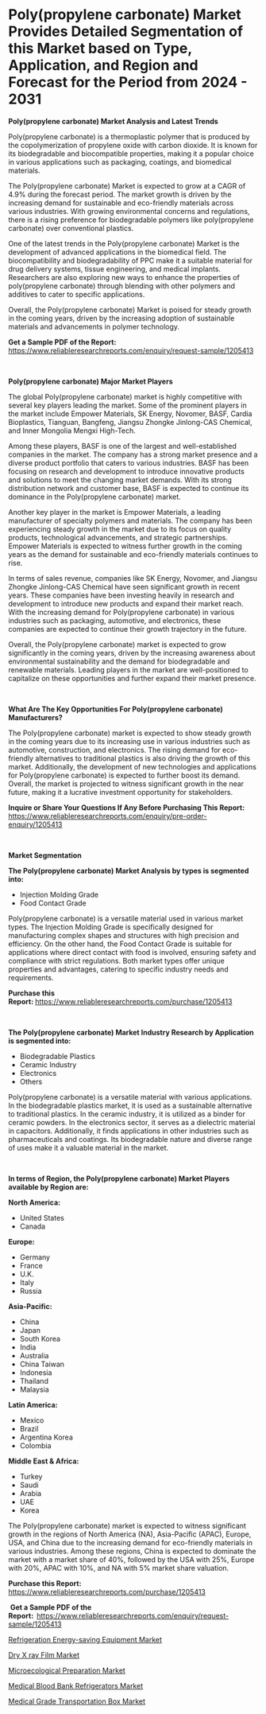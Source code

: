 <p><h1>Poly(propylene carbonate) Market Provides Detailed Segmentation of this Market based on Type, Application, and Region and Forecast for the Period from 2024 - 2031</h1></p><p><strong>Poly(propylene carbonate) Market Analysis and Latest Trends</strong></p>
<p><p>Poly(propylene carbonate) is a thermoplastic polymer that is produced by the copolymerization of propylene oxide with carbon dioxide. It is known for its biodegradable and biocompatible properties, making it a popular choice in various applications such as packaging, coatings, and biomedical materials.</p><p>The Poly(propylene carbonate) Market is expected to grow at a CAGR of 4.9% during the forecast period. The market growth is driven by the increasing demand for sustainable and eco-friendly materials across various industries. With growing environmental concerns and regulations, there is a rising preference for biodegradable polymers like poly(propylene carbonate) over conventional plastics.</p><p>One of the latest trends in the Poly(propylene carbonate) Market is the development of advanced applications in the biomedical field. The biocompatibility and biodegradability of PPC make it a suitable material for drug delivery systems, tissue engineering, and medical implants. Researchers are also exploring new ways to enhance the properties of poly(propylene carbonate) through blending with other polymers and additives to cater to specific applications.</p><p>Overall, the Poly(propylene carbonate) Market is poised for steady growth in the coming years, driven by the increasing adoption of sustainable materials and advancements in polymer technology.</p></p>
<p><strong>Get a Sample PDF of the Report:&nbsp;</strong> <a href="https://www.reliableresearchreports.com/enquiry/request-sample/1205413">https://www.reliableresearchreports.com/enquiry/request-sample/1205413</a></p>
<p>&nbsp;</p>
<p><strong>Poly(propylene carbonate) Major Market Players</strong></p>
<p><p>The global Poly(propylene carbonate) market is highly competitive with several key players leading the market. Some of the prominent players in the market include Empower Materials, SK Energy, Novomer, BASF, Cardia Bioplastics, Tianguan, Bangfeng, Jiangsu Zhongke Jinlong-CAS Chemical, and Inner Mongolia Mengxi High-Tech.</p><p>Among these players, BASF is one of the largest and well-established companies in the market. The company has a strong market presence and a diverse product portfolio that caters to various industries. BASF has been focusing on research and development to introduce innovative products and solutions to meet the changing market demands. With its strong distribution network and customer base, BASF is expected to continue its dominance in the Poly(propylene carbonate) market.</p><p>Another key player in the market is Empower Materials, a leading manufacturer of specialty polymers and materials. The company has been experiencing steady growth in the market due to its focus on quality products, technological advancements, and strategic partnerships. Empower Materials is expected to witness further growth in the coming years as the demand for sustainable and eco-friendly materials continues to rise.</p><p>In terms of sales revenue, companies like SK Energy, Novomer, and Jiangsu Zhongke Jinlong-CAS Chemical have seen significant growth in recent years. These companies have been investing heavily in research and development to introduce new products and expand their market reach. With the increasing demand for Poly(propylene carbonate) in various industries such as packaging, automotive, and electronics, these companies are expected to continue their growth trajectory in the future.</p><p>Overall, the Poly(propylene carbonate) market is expected to grow significantly in the coming years, driven by the increasing awareness about environmental sustainability and the demand for biodegradable and renewable materials. Leading players in the market are well-positioned to capitalize on these opportunities and further expand their market presence.</p></p>
<p>&nbsp;</p>
<p><strong>What Are The Key Opportunities For Poly(propylene carbonate) Manufacturers?</strong></p>
<p><p>The Poly(propylene carbonate) market is expected to show steady growth in the coming years due to its increasing use in various industries such as automotive, construction, and electronics. The rising demand for eco-friendly alternatives to traditional plastics is also driving the growth of this market. Additionally, the development of new technologies and applications for Poly(propylene carbonate) is expected to further boost its demand. Overall, the market is projected to witness significant growth in the near future, making it a lucrative investment opportunity for stakeholders.</p></p>
<p><strong>Inquire or Share Your Questions If Any Before Purchasing This Report:</strong> <a href="https://www.reliableresearchreports.com/enquiry/pre-order-enquiry/1205413">https://www.reliableresearchreports.com/enquiry/pre-order-enquiry/1205413</a></p>
<p>&nbsp;</p>
<p><strong>Market Segmentation</strong></p>
<p><strong>The Poly(propylene carbonate) Market Analysis by types is segmented into:</strong></p>
<p><ul><li>Injection Molding Grade</li><li>Food Contact Grade</li></ul></p>
<p><p>Poly(propylene carbonate) is a versatile material used in various market types. The Injection Molding Grade is specifically designed for manufacturing complex shapes and structures with high precision and efficiency. On the other hand, the Food Contact Grade is suitable for applications where direct contact with food is involved, ensuring safety and compliance with strict regulations. Both market types offer unique properties and advantages, catering to specific industry needs and requirements.</p></p>
<p><strong>Purchase this Report:&nbsp;</strong><a href="https://www.reliableresearchreports.com/purchase/1205413">https://www.reliableresearchreports.com/purchase/1205413</a></p>
<p>&nbsp;</p>
<p><strong>The Poly(propylene carbonate) Market Industry Research by Application is segmented into:</strong></p>
<p><ul><li>Biodegradable Plastics</li><li>Ceramic Industry</li><li>Electronics</li><li>Others</li></ul></p>
<p><p>Poly(propylene carbonate) is a versatile material with various applications. In the biodegradable plastics market, it is used as a sustainable alternative to traditional plastics. In the ceramic industry, it is utilized as a binder for ceramic powders. In the electronics sector, it serves as a dielectric material in capacitors. Additionally, it finds applications in other industries such as pharmaceuticals and coatings. Its biodegradable nature and diverse range of uses make it a valuable material in the market.</p></p>
<p>&nbsp;</p>
<p><strong>In terms of Region, the Poly(propylene carbonate) Market Players available by Region are:</strong></p>
<p>
    <p> <strong> North America: </strong>
        <ul>
            <li>United States</li>
            <li>Canada</li>
        </ul>
        </p> 
    <p> <strong> Europe: </strong>
        <ul>
            <li>Germany</li>
            <li>France</li>
            <li>U.K.</li>
            <li>Italy</li>
            <li>Russia</li>
        </ul>
        </p> 
    <p> <strong> Asia-Pacific: </strong>
        <ul>
            <li>China</li>
            <li>Japan</li>
            <li>South Korea</li>
            <li>India</li>
            <li>Australia</li>
            <li>China Taiwan</li>
            <li>Indonesia</li>
            <li>Thailand</li>
            <li>Malaysia</li>
        </ul>
        </p> 
    <p> <strong> Latin America: </strong>
        <ul>
            <li>Mexico</li>
            <li>Brazil</li>
            <li>Argentina Korea</li>
            <li>Colombia</li>
        </ul>
        </p> 
    <p> <strong> Middle East & Africa: </strong>
        <ul>
            <li>Turkey</li>
            <li>Saudi</li>
            <li>Arabia</li>
            <li>UAE</li>
            <li>Korea</li>
        </ul>
    </p>
    </p>
<p><p>The Poly(propylene carbonate) market is expected to witness significant growth in the regions of North America (NA), Asia-Pacific (APAC), Europe, USA, and China due to the increasing demand for eco-friendly materials in various industries. Among these regions, China is expected to dominate the market with a market share of 40%, followed by the USA with 25%, Europe with 20%, APAC with 10%, and NA with 5% market share valuation.</p></p>
<p><strong>Purchase this Report: </strong><a href="https://www.reliableresearchreports.com/purchase/1205413">https://www.reliableresearchreports.com/purchase/1205413</a></p>
<p>&nbsp;<strong>Get a Sample PDF of the Report:&nbsp;&nbsp;</strong><a href="https://www.reliableresearchreports.com/enquiry/request-sample/1205413">https://www.reliableresearchreports.com/enquiry/request-sample/1205413</a></p>
<p><strong></strong></p>
<p><p><a href="https://github.com/khayangel/Market-Research-Report-List-2/blob/main/refrigeration-energy-saving-equipment-market.md">Refrigeration Energy-saving Equipment Market</a></p><p><a href="https://medium.com/@elwyncarter2023/dry-x-ray-film-market-share-evolution-and-market-growth-trends-2024-2031-dc02b9bb0550">Dry X ray Film Market</a></p><p><a href="https://github.com/YashRP12/Market-Research-Report-List-3/blob/main/microecological-preparation-market.md">Microecological Preparation Market</a></p><p><a href="https://medium.com/@bernadetteball666/medical-blood-bank-refrigerators-market-furnishes-information-on-market-share-market-trends-and-4e4018098cea">Medical Blood Bank Refrigerators Market</a></p><p><a href="https://medium.com/@bernadetteball666/medical-grade-transportation-box-market-research-report-its-history-and-forecast-2024-to-2031-d637722a9f45">Medical Grade Transportation Box Market</a></p></p>